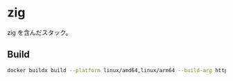 # zig

zig を含んだスタック。

## Build

```sh
docker buildx build --platform linux/amd64,linux/arm64 --build-arg http_proxy=http://host.docker.internal:3142 -t mikoto2000/che-zig:latest .
```

